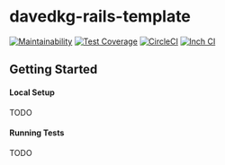 # davedkg-rails-template
[![Maintainability](https://api.codeclimate.com/v1/badges/84c96cc264dcf00b0449/maintainability)](https://codeclimate.com/github/davedkg/davedkg-rails-template/maintainability)
[![Test Coverage](https://api.codeclimate.com/v1/badges/84c96cc264dcf00b0449/test_coverage)](https://codeclimate.com/github/davedkg/davedkg-rails-template/test_coverage)
[![CircleCI](https://circleci.com/gh/davedkg/davedkg-rails-template/tree/master.svg?style=shield)](https://circleci.com/gh/davedkg/davedkg-rails-template/tree/master)
[![Inch CI](https://inch-ci.org/github/davedkg/davedkg-rails-template.svg?branch=master)](https://inch-ci.org/github/davedkg/davedkg-rails-template/suggestions?branch=master)

## Getting Started

#### Local Setup

TODO

#### Running Tests

TODO